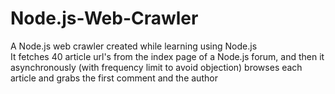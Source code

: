 # Node.js-Web-Crawler
A Node.js web crawler created while learning using Node.js  
It fetches 40 article url's from the index page of a Node.js forum, and then it asynchronously (with frequency limit to avoid objection) browses each article and grabs the first comment and the author
